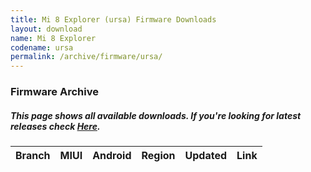 ```yaml
---
title: Mi 8 Explorer (ursa) Firmware Downloads
layout: download
name: Mi 8 Explorer
codename: ursa
permalink: /archive/firmware/ursa/
---
```


### Firmware Archive
##### This page shows all available downloads. If you're looking for latest releases check [Here](/firmware/ursa/).

<div class="table-responsive-md" id="table-wrapper">
<table id="firmware" class="compact table table-striped table-hover table-sm">
    <thead class="thead-dark">
        <tr>
            <th>Branch</th>
            <th>MIUI</th>
            <th>Android</th>
            <th>Region</th>
            <th>Updated</th>
            <th>Link</th>
        </tr>
    </thead>
    <script>loadFirmwareDownloads('ursa', 'full')</script>
</table>
</div>
